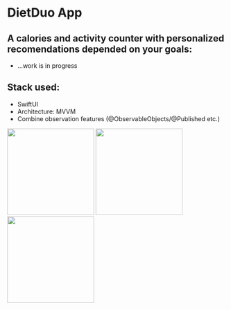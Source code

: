 # DietDuo App

## A calories and activity counter with personalized recomendations depended on your goals:


- ...work is in progress

## Stack used:
- SwiftUI
- Architecture: MVVM
- Combine observation features (@ObservableObjects/@Published etc.)
  
<p float="left">
  <img src="/Audio_Player/AudioPlayer_screenshots/Screenshot_1.jpg" width="200" />
  <img src="/Audio_Player/AudioPlayer_screenshots/Screenshot_2.jpg" width="200" /> 
  <img src="/Audio_Player/AudioPlayer_screenshots/Screenshot_3.jpg" width="200" />
</p>
